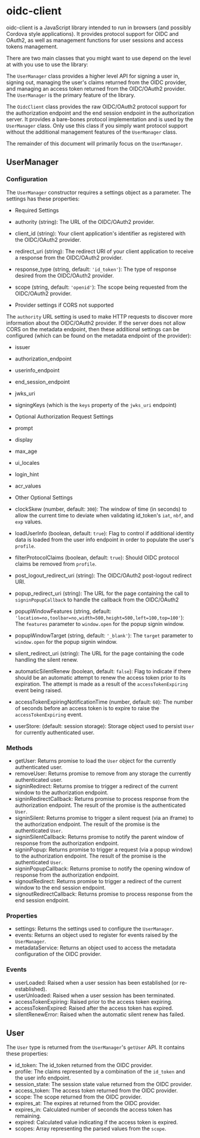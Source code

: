 # oidc-client
oidc-client is a JavaScript library intended to run in browsers (and possibly Cordova style applications). It provides protocol support for OIDC and OAuth2, as well as management functions for user sessions and access tokens management.

There are two main classes that you might want to use depend on the level at with you use to use the library:

The `UserManager` class provides a higher level API for signing a user in, signing out, managing the user's claims returned from the OIDC provider, and managing an access token returned from the OIDC/OAuth2 provider. The `UserManager` is the primary feature of the library.

The `OidcClient` class provides the raw OIDC/OAuth2 protocol support for the authorization endpoint and the end session endpoint in the authorization server. It provides a bare-bones protocol implementation and is used by the `UserManager` class. Only use this class if you simply want protocol support without the additional management features of the `UserManager` class.

The remainder of this document will primarily focus on the `UserManager`.

## UserManager

### Configuration

The `UserManager` constructor requires a settings object as a parameter. The settings has these properties:

* Required Settings
 * authority (string): The URL of the OIDC/OAuth2 provider.
 * client_id (string): Your client application's identifier as registered with the OIDC/OAuth2 provider.
 * redirect_uri (string): The redirect URI of your client application to receive a response from the OIDC/OAuth2 provider.
 * response_type (string, default: `'id_token'`): The type of response desired from the OIDC/OAuth2 provider.
 * scope (string, default: `'openid'`): The scope being requested from the OIDC/OAuth2 provider.

* Provider settings if CORS not supported

 The `authority` URL setting is used to make HTTP requests to discover more information about the OIDC/OAuth2 provider. If the server does not allow CORS on the metadata endpoint, then these additional settings can be configured (which can be found on the metadata endpoint of the provider):
 * issuer
 * authorization_endpoint
 * userinfo_endpoint
 * end_session_endpoint
 * jwks_uri
 * signingKeys (which is the `keys` property of the `jwks_uri` endpoint) 

* Optional Authorization Request Settings
 * prompt
 * display
 * max_age
 * ui_locales
 * login_hint
 * acr_values

* Other Optional Settings
 * clockSkew (number, default: `300`): The window of time (in seconds) to allow the current time to deviate when validating id_token's `iat`, `nbf`, and `exp` values.
 * loadUserInfo (boolean, default: `true`): Flag to control if additional identity data is loaded from the user info endpoint in order to populate the user's `profile`.
 * filterProtocolClaims (boolean, default: `true`): Should OIDC protocol claims be removed from `profile`.
 * post_logout_redirect_uri (string): The OIDC/OAuth2 post-logout redirect URI.
 * popup_redirect_uri (string): The URL for the page containing the call to `signinPopupCallback` to handle the callback from the OIDC/OAuth2
 * popupWindowFeatures (string, default: `'location=no,toolbar=no,width=500,height=500,left=100,top=100'`): The `features` parameter to `window.open` for the popup signin window.
 * popupWindowTarget (string, default: `'_blank'`): The `target` parameter to `window.open` for the popup signin window.
 * silent_redirect_uri (string): The URL for the page containing the code handling the silent renew.
 * automaticSilentRenew (boolean, default: `false`): Flag to indicate if there should be an automatic attempt to renew the access token prior to its expiration. The attempt is made as a result of the `accessTokenExpiring` event being raised.
 * accessTokenExpiringNotificationTime (number, default: `60`): The number of seconds before an access token is to expire to raise the `accessTokenExpiring` event.
 * userStore: (default: session storage): Storage object used to persist `User` for currently authenticated user. 

### Methods
* getUser: Returns promise to load the `User` object for the currently authenticated user. 
* removeUser: Returns promise to remove from any storage the currently authenticated user.
* signinRedirect: Returns promise to trigger a redirect of the current window to the authorization endpoint.
* signinRedirectCallback: Returns promise to process response from the authorization endpoint. The result of the promise is the authenticated `User`.
* signinSilent: Returns promise to trigger a silent request (via an iframe) to the authorization endpoint. The result of the promise is the authenticated `User`.
* signinSilentCallback: Returns promise to notify the parent window of response from the authorization endpoint.
* signinPopup: Returns promise to trigger a request (via a popup window) to the authorization endpoint. The result of the promise is the authenticated `User`.
* signinPopupCallback: Returns promise to notify the opening window of response from the authorization endpoint.
* signoutRedirect: Returns promise to trigger a redirect of the current window to the end session endpoint.
* signoutRedirectCallback: Returns promise to process response from the end session endpoint.

### Properties
* settings: Returns the settings used to configure the `UserManager`.
* events: Returns an object used to register for events raised by the `UserManager`. 
* metadataService: Returns an object used to access the metadata configuration of the OIDC provider.

### Events
* userLoaded: Raised when a user session has been established (or re-established).
* userUnloaded: Raised when a user session has been terminated.
* accessTokenExpiring: Raised prior to the access token expiring.
* accessTokenExpired: Raised after the access token has expired.
* silentRenewError: Raised when the automatic silent renew has failed.

## User

The `User` type is returned from the `UserManager`'s `getUser` API. It contains these properties:

* id_token: The id_token returned from the OIDC provider.
* profile: The claims represented by a combination of the `id_token` and the user info endpoint.
* session_state: The session state value returned from the OIDC provider. 
* access_token: The access token returned from the OIDC provider. 
* scope: The scope returned from the OIDC provider. 
* expires_at: The expires at returned from the OIDC provider. 
* expires_in: Calculated number of seconds the access token has remaining.
* expired: Calculated value indicating if the access token is expired.
* scopes: Array representing the parsed values from the `scope`.

